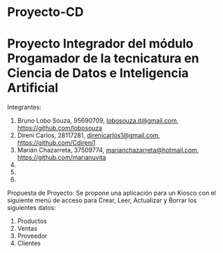 # Proyecto-CD
# Proyecto Integrador del módulo Progamador de la tecnicatura en Ciencia de Datos e Inteligencia Artificial 

   Integrantes:
1. Bruno Lobo Souza, 95690709, lobosouza.it@gmail.com, https://github.com/lobosouza
2. Direni Carlos, 28117281, direnicarlos1@gmail.com, https://github.com/Cdireni1
3. Marián Chazarreta, 37509774, marianchazarreta@hotmail.com, https://github.com/marianuvita
4. 
5. 
6. 

  Propuesta de Proyecto:
Se propone una aplicación para un Kiosco con el siguiente menú de acceso para Crear, Leer, Actualizar y Borrar los siguientes datos: 
1. Productos
2. Ventas
3. Proveedor
4. Clientes
